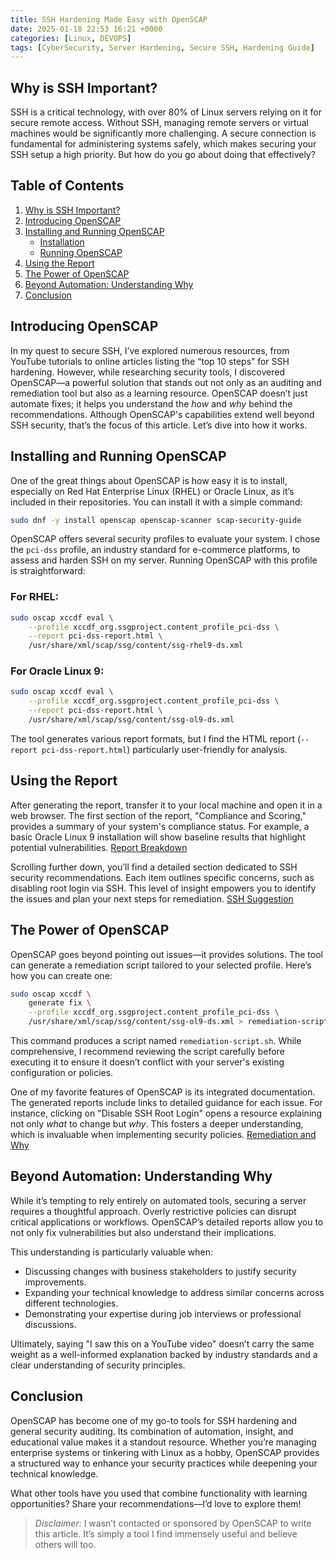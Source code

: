```yaml
---
title: SSH Hardening Made Easy with OpenSCAP
date: 2025-01-18 22:53 16:21 +0000
categories: [Linux, DEVOPS]
tags: [CyberSecurity, Server Hardening, Secure SSH, Hardening Guide]
---
```


## Why is SSH Important?

SSH is a critical technology, with over 80% of Linux servers relying on it for secure remote access. Without SSH, managing remote servers or virtual machines would be significantly more challenging. A secure connection is fundamental for administering systems safely, which makes securing your SSH setup a high priority. But how do you go about doing that effectively?

## Table of Contents
1. [Why is SSH Important?](#why-is-ssh-important)
2. [Introducing OpenSCAP](#introducing-openscap)
3. [Installing and Running OpenSCAP](#installing-and-running-openscap)
   - [Installation](#installation)
   - [Running OpenSCAP](#running-openscap)
4. [Using the Report](#using-the-report)
5. [The Power of OpenSCAP](#the-power-of-openscap)
6. [Beyond Automation: Understanding Why](#beyond-automation-understanding-why)
7. [Conclusion](#conclusion)
## Introducing OpenSCAP

In my quest to secure SSH, I’ve explored numerous resources, from YouTube tutorials to online articles listing the “top 10 steps” for SSH hardening. However, while researching security tools, I discovered OpenSCAP—a powerful solution that stands out not only as an auditing and remediation tool but also as a learning resource. OpenSCAP doesn’t just automate fixes; it helps you understand the *how* and *why* behind the recommendations. Although OpenSCAP's capabilities extend well beyond SSH security, that’s the focus of this article. Let’s dive into how it works.

## Installing and Running OpenSCAP

One of the great things about OpenSCAP is how easy it is to install, especially on Red Hat Enterprise Linux (RHEL) or Oracle Linux, as it’s included in their repositories. You can install it with a simple command:

```bash
sudo dnf -y install openscap openscap-scanner scap-security-guide
```

OpenSCAP offers several security profiles to evaluate your system. I chose the `pci-dss` profile, an industry standard for e-commerce platforms, to assess and harden SSH on my server. Running OpenSCAP with this profile is straightforward:

### For RHEL:
```bash
sudo oscap xccdf eval \
    --profile xccdf_org.ssgproject.content_profile_pci-dss \
    --report pci-dss-report.html \
    /usr/share/xml/scap/ssg/content/ssg-rhel9-ds.xml
```

### For Oracle Linux 9:
```bash
sudo oscap xccdf eval \
    --profile xccdf_org.ssgproject.content_profile_pci-dss \
    --report pci-dss-report.html \
    /usr/share/xml/scap/ssg/content/ssg-ol9-ds.xml
```

The tool generates various report formats, but I find the HTML report (`--report pci-dss-report.html`) particularly user-friendly for analysis.

## Using the Report

After generating the report, transfer it to your local machine and open it in a web browser. The first section of the report, "Compliance and Scoring," provides a summary of your system's compliance status. For example, a basic Oracle Linux 9 installation will show baseline results that highlight potential vulnerabilities.
[Report Breakdown](https://dev-to-uploads.s3.amazonaws.com/uploads/articles/gzz3zkc5ckgbg5r9d09b.png)


Scrolling further down, you’ll find a detailed section dedicated to SSH security recommendations. Each item outlines specific concerns, such as disabling root login via SSH. This level of insight empowers you to identify the issues and plan your next steps for remediation.
[SSH Suggestion](https://dev-to-uploads.s3.amazonaws.com/uploads/articles/ysj7dom1kqstsc4t77a4.png)
## The Power of OpenSCAP

OpenSCAP goes beyond pointing out issues—it provides solutions. The tool can generate a remediation script tailored to your selected profile. Here’s how you can create one:

```bash
sudo oscap xccdf \
    generate fix \
    --profile xccdf_org.ssgproject.content_profile_pci-dss \
    /usr/share/xml/scap/ssg/content/ssg-ol9-ds.xml > remediation-script.sh
```

This command produces a script named `remediation-script.sh`. While comprehensive, I recommend reviewing the script carefully before executing it to ensure it doesn’t conflict with your server's existing configuration or policies.

One of my favorite features of OpenSCAP is its integrated documentation. The generated reports include links to detailed guidance for each issue. For instance, clicking on "Disable SSH Root Login" opens a resource explaining not only *what* to change but *why*. This fosters a deeper understanding, which is invaluable when implementing security policies.
[Remediation and Why](https://dev-to-uploads.s3.amazonaws.com/uploads/articles/5r78hacl2ti2cetlkpol.png)

## Beyond Automation: Understanding Why

While it’s tempting to rely entirely on automated tools, securing a server requires a thoughtful approach. Overly restrictive policies can disrupt critical applications or workflows. OpenSCAP’s detailed reports allow you to not only fix vulnerabilities but also understand their implications.

This understanding is particularly valuable when:

- Discussing changes with business stakeholders to justify security improvements.
- Expanding your technical knowledge to address similar concerns across different technologies.
- Demonstrating your expertise during job interviews or professional discussions.

Ultimately, saying "I saw this on a YouTube video" doesn’t carry the same weight as a well-informed explanation backed by industry standards and a clear understanding of security principles.

## Conclusion

OpenSCAP has become one of my go-to tools for SSH hardening and general security auditing. Its combination of automation, insight, and educational value makes it a standout resource. Whether you’re managing enterprise systems or tinkering with Linux as a hobby, OpenSCAP provides a structured way to enhance your security practices while deepening your technical knowledge.

What other tools have you used that combine functionality with learning opportunities? Share your recommendations—I’d love to explore them!

> *Disclaimer:* I wasn’t contacted or sponsored by OpenSCAP to write this article. It’s simply a tool I find immensely useful and believe others will too.

